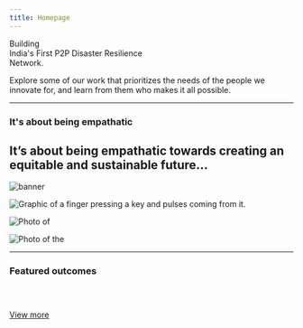 ```yaml
---
title: Homepage
---
```


<title-block fade="true">
Building <br/>India's First P2P
<span>Disaster Resilience <br/> Network.</span>
</title-block>

<grid background="gray-10">
<column lg="8" md="5">

<p size="xl">Explore some of our work that prioritizes the needs of the people we innovate for, and learn from them who makes it all possible.</p>

<icon name="PlexArrowDown"></icon>

</column>
</grid>

<!-- REiD start -->

<grid>
<column lg="16">

<hr>

</column>
<column lg="4" md="5">

### It's about being empathatic

</column>
<column lg="7" md="5">

## It’s about being empathatic towards creating an equitable and sustainable future...

</column>

<column lg="12" offset_lg="4">

<tile
    href="#"
    new_window="false"
    size="lg"
    background="#373737"
    dark="false"
    title="Empathy in Innovation">
<img src="images/REiD_Home_LANDING_Banner.png" alt=" banner"/>
</tile>

</column>
<column lg="4" md="4" offset_lg="4">

<tile
    href="#"
    dark="false"
    title="Our call to Sustainability">
<img src="images/REiD_Call_to_sustainability_LANDING.png" alt="Graphic of a finger pressing a key and pulses coming from it."/>
</tile>

</column>
<column lg="4" md="4">

<tile
    href="https://enjoytheprocess.substack.com/"
    dark="false"
    title="Enjoy The Process">
<img src="images/REiD_newsletter_LANDING.png" alt="Photo of "/>
</tile>

</column>
<column lg="4" md="4" offset_lg="0"  offset_md="4">

<tile
    href="#"
    dark="false"
    title="Decentralization is the Future">
<img src="images/REiD_decentralization_LANDING.png" alt="Photo of the"/>
</tile>

</column>
</grid>

<grid background="gray-10" classname="background--tight">
<column lg="16">

<hr>

</column>

<!-- Featured Community Start 

<column lg="4" md="5">

### Featured community members

</column>

<column lg="7" md="5">

## Great things in business are never done by one person,They are done by a team of people.
> ***-Steve Jobs***

</column>
</grid>

<grid>
<column lg="4" md="4" offset_lg="4">

<tile
    href="https://www.linkedin.com/in/akashagarwal4/"
    title="Akash Agarwal"
    icon="arrowRight">
<img src="community/Akash/608x608.png" alt="Portrait of Akash Agarwal" />
</tile>

</column>

<column lg="4" md="4">

<tile
    href="https://www.linkedin.com/in/harshit-yaduka-454a701b1/"
    title="Harshit Yaduka"
    icon="arrowRight">
<img src="community/Harshit/608x608.png" alt="Harshit Yaduka" />
</tile>

</column>

<column lg="4" md="4">
<tile
    href="https://www.linkedin.com/in/ishika-g-8653a3135/"
    title="Ishika Gupta"
    icon="arrowRight">
<img src="community/Ishika/608x608.png" alt="Portrait of Ishika Gupta" />
</tile>

</column>

<column lg="4" md="4" offset_lg="4">
<tile
    href="#"
    title="Jai Chhaya"
    icon="arrowRight">
<img src="community/Jai/608x608.png" alt="Portrait of Jai Chhaya" />
</tile>

</column>

<column lg="4" md="4">
<tile
    href="https://www.linkedin.com/in/laaboni-mukerjee-16b34b188/"
    title="Laaboni Mukerjee"
    icon="arrowRight">
<img src="community/Laaboni/608x608.png" alt="Portrait of Laaboni Mukerjee" />
</tile>

</column>

<column lg="4" md="4" >
<tile
    href="https://www.linkedin.com/in/prnvprbh/"
    title="Pranav Prabhu"
    icon="arrowRight">
<img src="community/Pranav/608x608.png" alt="Portrait of Pranav Prabhu" />
</tile>
</column>

<column lg="4" md="4" offset_lg="4">
<tile
    href="https://www.linkedin.com/in/oscillator25/"
    title="Pratyaksh Gupta"
    icon="arrowRight">
<img src="community/Pratyaksh/608x608.png" alt="Portrait of Pratyaksh Gupta" />
</tile>

</column>

<column lg="4" md="4">
<tile
    href="https://www.linkedin.com/in/shritichandra/"
    title="Shriti Chandra"
    icon="arrowRight">
<img src="community/Shriti/608x608.png" alt="Portrait of Shriti Chandra" />
</tile>

</column>

<column lg="4" md="4">
<tile
    href="https://www.linkedin.com/in/vishesh-ghorawat-a0382b1b1/"
    title="Vishesh Ghorawat"
    icon="arrowRight">
<img src="community/Vishesh/608x608.png" alt="Portrait of Vishesh Ghorawat" />
</tile>

</column>

</grid>

<grid background="gray-10">
<column lg="16">

<hr>

</column>

<!-- Featured Community End -->

<!-- Outcomes Start -->

<column lg="4">

### Featured outcomes

</column>

<column lg="4" md="4">

<tile title_size="small"
    href="/opensource/the-help-network/"
    title="The Help Network">
<img src="images/Image_1.png" alt="" />
</tile>

</column>
<column lg="4" md="4">

<tile title_size="small"
    href="https://www.canva.com/design/DAEhl80Ht7A/YVX2-ql7QWTMkLwWBe8uxQ/watch?utm_content=DAEhl80Ht7A&utm_campaign=designshare&utm_medium=link&utm_source=publishsharelink"
    title="Video: How XtressVue aims to save lives?">
<img src="images/Image_4.png" alt=""/>
</tile>

</column>
<column lg="4" md="4" offset_lg="0"  offset_md="4">

<tile title_size="small"
    href="https://www.thethingsnetwork.org/community/manipal/"
    title="The Things Network Community Manipal">
<img src="images/Image_3.png" alt=""/>
</tile>

</column>
<column lg="4" offset_lg="12" text_align="right">

[View more](/opensource/)

</column>

</grid>

<!-- Outcomes End -->

